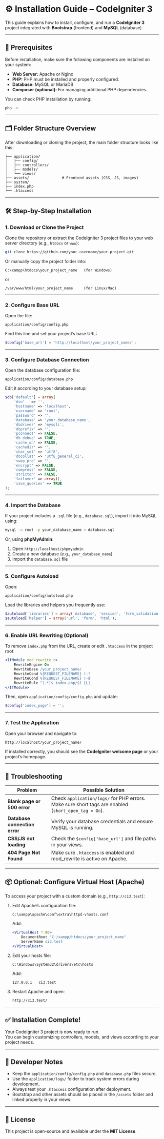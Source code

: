 # ⚙️ Installation Guide – CodeIgniter 3

This guide explains how to install, configure, and run a **CodeIgniter 3** project integrated with **Bootstrap** (frontend) and **MySQL** (database).

---

## 🧩 Prerequisites

Before installation, make sure the following components are installed on your system:

- **Web Server:** Apache or Nginx  
- **PHP:** PHP must be installed and properly configured.  
- **Database:** MySQL or MariaDB  
- **Composer (optional):** For managing additional PHP dependencies.  

You can check PHP installation by running:
```bash
php -v
```

---

## 🗂️ Folder Structure Overview

After downloading or cloning the project, the main folder structure looks like this:

```plaintext
├── application/
│   ├── config/
│   ├── controllers/
│   ├── models/
│   └── views/
├── assets/               # Frontend assets (CSS, JS, images)
├── system/
├── index.php
└── .htaccess
```

---

## 🛠️ Step-by-Step Installation

### **1. Download or Clone the Project**
Clone the repository or extract the CodeIgniter 3 project files to your web server directory (e.g., `htdocs` or `www`):
```bash
git clone https://github.com/your-username/your-project.git
```

Or manually copy the project folder into:
```
C:\xampp\htdocs\your_project_name   (for Windows)
```
or  
```
/var/www/html/your_project_name     (for Linux/Mac)
```

---

### **2. Configure Base URL**

Open the file:
```
application/config/config.php
```

Find this line and set your project’s base URL:
```php
$config['base_url'] = 'http://localhost/your_project_name/';
```

---

### **3. Configure Database Connection**

Open the database configuration file:
```
application/config/database.php
```

Edit it according to your database setup:
```php
$db['default'] = array(
    'dsn'   => '',
    'hostname' => 'localhost',
    'username' => 'root',
    'password' => '',
    'database' => 'your_database_name',
    'dbdriver' => 'mysqli',
    'dbprefix' => '',
    'pconnect' => FALSE,
    'db_debug' => TRUE,
    'cache_on' => FALSE,
    'cachedir' => '',
    'char_set' => 'utf8',
    'dbcollat' => 'utf8_general_ci',
    'swap_pre' => '',
    'encrypt' => FALSE,
    'compress' => FALSE,
    'stricton' => FALSE,
    'failover' => array(),
    'save_queries' => TRUE
);
```

---

### **4. Import the Database**

If your project includes a `.sql` file (e.g., `database.sql`), import it into MySQL using:

```bash
mysql -u root -p your_database_name < database.sql
```

Or, using **phpMyAdmin**:
1. Open `http://localhost/phpmyadmin`
2. Create a new database (e.g., `your_database_name`)
3. Import the `database.sql` file

---

### **5. Configure Autoload**

Open:
```
application/config/autoload.php
```

Load the libraries and helpers you frequently use:
```php
$autoload['libraries'] = array('database', 'session', 'form_validation');
$autoload['helper'] = array('url', 'form', 'html');
```

---

### **6. Enable URL Rewriting (Optional)**

To remove `index.php` from the URL, create or edit `.htaccess` in the project root:

```apache
<IfModule mod_rewrite.c>
    RewriteEngine On
    RewriteBase /your_project_name/
    RewriteCond %{REQUEST_FILENAME} !-f
    RewriteCond %{REQUEST_FILENAME} !-d
    RewriteRule ^(.*)$ index.php/$1 [L]
</IfModule>
```

Then, open `application/config/config.php` and update:
```php
$config['index_page'] = '';
```

---

### **7. Test the Application**

Open your browser and navigate to:
```
http://localhost/your_project_name/
```

If installed correctly, you should see the **CodeIgniter welcome page** or your project’s homepage.

---

## 🧪 Troubleshooting

| Problem | Possible Solution |
|----------|-------------------|
| **Blank page or 500 error** | Check `application/logs/` for PHP errors. Make sure short tags are enabled (`short_open_tag = On`). |
| **Database connection error** | Verify your database credentials and ensure MySQL is running. |
| **CSS/JS not loading** | Check the `$config['base_url']` and file paths in your views. |
| **404 Page Not Found** | Make sure `.htaccess` is enabled and mod_rewrite is active on Apache. |

---

## 📦 Optional: Configure Virtual Host (Apache)

To access your project with a custom domain (e.g., `http://ci3.test`):

1. Edit Apache’s configuration file:
   ```
   C:\xampp\apache\conf\extra\httpd-vhosts.conf
   ```

   Add:
   ```apache
   <VirtualHost *:80>
       DocumentRoot "C:/xampp/htdocs/your_project_name"
       ServerName ci3.test
   </VirtualHost>
   ```

2. Edit your hosts file:
   ```
   C:\Windows\System32\drivers\etc\hosts
   ```
   Add:
   ```
   127.0.0.1   ci3.test
   ```

3. Restart Apache and open:
   ```
   http://ci3.test/
   ```

---

## ✅ Installation Complete!

Your CodeIgniter 3 project is now ready to run.  
You can begin customizing controllers, models, and views according to your project needs.

---

## 🧠 Developer Notes

- Keep the `application/config/config.php` and `database.php` files secure.  
- Use the `application/logs/` folder to track system errors during development.  
- Always test your `.htaccess` configuration after deployment.  
- Bootstrap and other assets should be placed in the `/assets` folder and linked properly in your views.

---

## 📜 License

This project is open-source and available under the **MIT License**.
